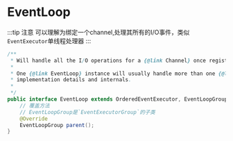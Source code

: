 # EventLoop

:::tip 注意
可以理解为绑定一个channel,处理其所有的I/O事件，类似`EventExecutor`单线程处理器
:::

```java
/**
 * Will handle all the I/O operations for a {@link Channel} once registered.
 *
 * One {@link EventLoop} instance will usually handle more than one {@link Channel} but this may depend on
 * implementation details and internals.
 *
 */
public interface EventLoop extends OrderedEventExecutor, EventLoopGroup {
    // 覆盖方法
    // EventLoopGroup是`EventExecutorGroup`的子类
    @Override
    EventLoopGroup parent();
}
```
